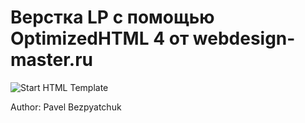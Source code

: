 <h1><strong>Верстка LP с помощью OptimizedHTML 4 от webdesign-master.ru</strong></h1>

<p>
	<img src="https://raw.githubusercontent.com/agragregra/OptimizedHTML-4/master/app/img/preview.jpg" alt="Start HTML Template">
</p>

<p>Author: Pavel Bezpyatchuk</p>
